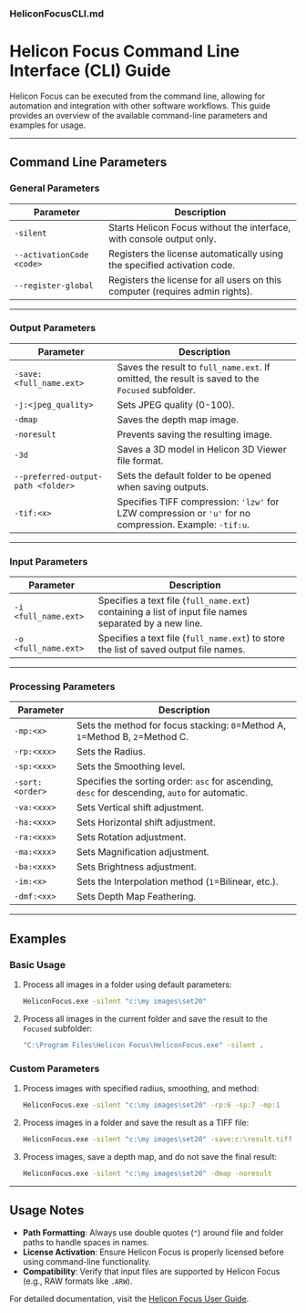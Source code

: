 ### HeliconFocusCLI.md

# Helicon Focus Command Line Interface (CLI) Guide

Helicon Focus can be executed from the command line, allowing for automation and integration with other software workflows. This guide provides an overview of the available command-line parameters and examples for usage.

---

## **Command Line Parameters**

### **General Parameters**
| Parameter                              | Description                                                                 |
|----------------------------------------|-----------------------------------------------------------------------------|
| `-silent`                              | Starts Helicon Focus without the interface, with console output only.       |
| `--activationCode <code>`              | Registers the license automatically using the specified activation code.    |
| `--register-global`                    | Registers the license for all users on this computer (requires admin rights).|

---

### **Output Parameters**
| Parameter                              | Description                                                                 |
|----------------------------------------|-----------------------------------------------------------------------------|
| `-save:<full_name.ext>`                | Saves the result to `full_name.ext`. If omitted, the result is saved to the `Focused` subfolder. |
| `-j:<jpeg_quality>`                    | Sets JPEG quality (0-100).                                                  |
| `-dmap`                                | Saves the depth map image.                                                  |
| `-noresult`                            | Prevents saving the resulting image.                                        |
| `-3d`                                  | Saves a 3D model in Helicon 3D Viewer file format.                          |
| `--preferred-output-path <folder>`     | Sets the default folder to be opened when saving outputs.                   |
| `-tif:<x>`                             | Specifies TIFF compression: `'lzw'` for LZW compression or `'u'` for no compression. Example: `-tif:u`. |

---

### **Input Parameters**
| Parameter                              | Description                                                                 |
|----------------------------------------|-----------------------------------------------------------------------------|
| `-i <full_name.ext>`                   | Specifies a text file (`full_name.ext`) containing a list of input file names separated by a new line. |
| `-o <full_name.ext>`                   | Specifies a text file (`full_name.ext`) to store the list of saved output file names. |

---

### **Processing Parameters**
| Parameter                              | Description                                                                 |
|----------------------------------------|-----------------------------------------------------------------------------|
| `-mp:<x>`                              | Sets the method for focus stacking: `0`=Method A, `1`=Method B, `2`=Method C. |
| `-rp:<xxx>`                            | Sets the Radius.                                                           |
| `-sp:<xxx>`                            | Sets the Smoothing level.                                                  |
| `-sort:<order>`                        | Specifies the sorting order: `asc` for ascending, `desc` for descending, `auto` for automatic. |
| `-va:<xxx>`                            | Sets Vertical shift adjustment.                                            |
| `-ha:<xxx>`                            | Sets Horizontal shift adjustment.                                          |
| `-ra:<xxx>`                            | Sets Rotation adjustment.                                                  |
| `-ma:<xxx>`                            | Sets Magnification adjustment.                                             |
| `-ba:<xxx>`                            | Sets Brightness adjustment.                                                |
| `-im:<x>`                              | Sets the Interpolation method (`1`=Bilinear, etc.).                        |
| `-dmf:<xx>`                            | Sets Depth Map Feathering.                                                 |

---

## **Examples**

### **Basic Usage**
1. Process all images in a folder using default parameters:
   ```bash
   HeliconFocus.exe -silent "c:\my images\set20"
   ```

2. Process all images in the current folder and save the result to the `Focused` subfolder:
   ```bash
   "C:\Program Files\Helicon Focus\HeliconFocus.exe" -silent .
   ```

### **Custom Parameters**
1. Process images with specified radius, smoothing, and method:
   ```bash
   HeliconFocus.exe -silent "c:\my images\set20" -rp:6 -sp:7 -mp:1
   ```

2. Process images in a folder and save the result as a TIFF file:
   ```bash
   HeliconFocus.exe -silent "c:\my images\set20" -save:c:\result.tiff
   ```

3. Process images, save a depth map, and do not save the final result:
   ```bash
   HeliconFocus.exe -silent "c:\my images\set20" -dmap -noresult
   ```

---

## **Usage Notes**
- **Path Formatting**: Always use double quotes (`"`) around file and folder paths to handle spaces in names.
- **License Activation**: Ensure Helicon Focus is properly licensed before using command-line functionality.
- **Compatibility**: Verify that input files are supported by Helicon Focus (e.g., RAW formats like `.ARW`).

For detailed documentation, visit the [Helicon Focus User Guide](https://www.heliconsoft.com/focus/help/english/HeliconFocus.html#HF_Raw_PROCESS).
